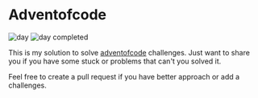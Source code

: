 # Adventofcode

![day](https://img.shields.io/badge/day%20📅-21-blue)
![day completed](https://img.shields.io/badge/days%20completed-4-red)

This is my solution to solve [adventofcode](https://adventofcode.com/) challenges. Just want to share you if you have some stuck or problems that can't you solved it.

Feel free to create a pull request if you have better approach or add a challenges.
